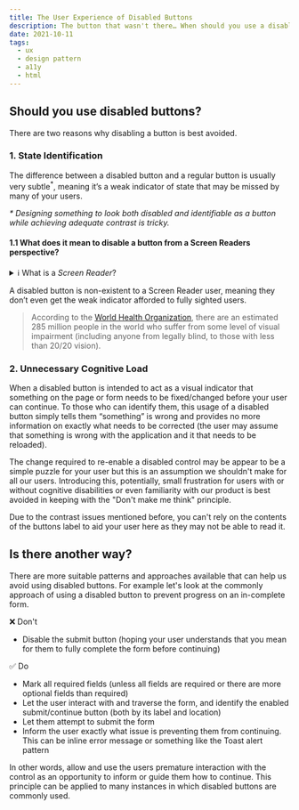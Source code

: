 ```yaml
---
title: The User Experience of Disabled Buttons
description: The button that wasn't there… When should you use a disabled button?
date: 2021-10-11
tags:
  - ux
  - design pattern
  - a11y
  - html
---
```


## Should you use disabled buttons?

There are two reasons why disabling a button is best avoided.

### 1. State Identification

The difference between a disabled button and a regular button is usually very subtle<sup>\*</sup>, meaning it’s a weak indicator of state that may be missed by many of your users.

<i>\* Designing something to look both disabled and identifiable as a button while achieving adequate contrast is tricky.</i>

#### 1.1 What does it mean to disable a button from a Screen Readers perspective?

<details>
  <summary>ℹ️ What is a <i>Screen Reader</i>?</summary>

A screen reader is assistive software, primarily used by people with low or no vision. It converts the semantic elements on a web page (for example text, buttons, images and links) into audible speech or braille.

</details>

A disabled button is non-existent to a Screen Reader user, meaning they don’t even get the weak indicator afforded to fully sighted users.

> According to the [World Health Organization](https://www.who.int/en/news-room/fact-sheets/detail/blindness-and-visual-impairment), there are an estimated 285 million people in the world who suffer from some level of visual impairment (including anyone from legally blind, to those with less than 20/20 vision).

### 2. Unnecessary Cognitive Load

When a disabled button is intended to act as a visual indicator that something on the page or form needs to be fixed/changed before your user can continue.
To those who can identify them, this usage of a disabled button simply tells them “something” is wrong and provides no more information on exactly what needs to be corrected (the user may assume that something is wrong with the application and it that needs to be reloaded).

The change required to re-enable a disabled control may be appear to be a simple puzzle for your user but this is an assumption we shouldn't make for all our users.
Introducing this, potentially, small frustration for users with or without cognitive disabilities or even familiarity with our product is best avoided in keeping with the "Don't make me think" principle.

Due to the contrast issues mentioned before, you can't rely on the contents of the buttons label to aid your user here as they may not be able to read it.

## Is there another way?

There are more suitable patterns and approaches available that can help us avoid using disabled buttons.
For example let's look at the commonly approach of using a disabled button to prevent progress on an in-complete form.

❌ Don't

- Disable the submit button (hoping your user understands that you mean for them to fully complete the form before continuing)

✅ Do

- Mark all required fields (unless all fields are required or there are more optional fields than required)
- Let the user interact with and traverse the form, and identify the enabled submit/continue button (both by its label and location)
- Let them attempt to submit the form
- Inform the user exactly what issue is preventing them from continuing. This can be inline error message or something like the Toast alert pattern

In other words, allow and use the users premature interaction with the control as an opportunity to inform or guide them how to continue.
This principle can be applied to many instances in which disabled buttons are commonly used.

<!-- ## When should a disabled button be used

![animation showing an asynchronous action triggered by a button temporarily disabling a button](https://raw.github.ibm.com/DWay/not-important/master/src/images/posts/ux-disabled-buttons/disable-button-pattern.gif) -->
